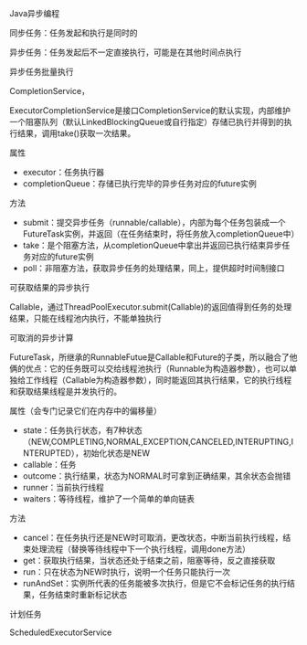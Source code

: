 Java异步编程

同步任务：任务发起和执行是同时的

异步任务：任务发起后不一定直接执行，可能是在其他时间点执行

异步任务批量执行

CompletionService，

ExecutorCompletionService是接口CompletionService的默认实现，内部维护一个阻塞队列（默认LinkedBlockingQueue或自行指定）存储已执行并得到的执行结果，调用take()获取一次结果。

属性

- executor：任务执行器
- completionQueue：存储已执行完毕的异步任务对应的future实例

方法

- submit：提交异步任务（runnable/callable），内部为每个任务包装成一个FutureTask实例，并返回（在任务结束时，将任务放入completionQueue中）
- take：是个阻塞方法，从completionQueue中拿出并返回已执行结束异步任务对应的future实例
- poll：非阻塞方法，获取异步任务的处理结果，同上，提供超时时间制接口

可获取结果的异步执行

Callable，通过ThreadPoolExecutor.submit(Callable<T>)的返回值得到任务的处理结果，只能在线程池内执行，不能单独执行

可取消的异步计算

FutureTask，所继承的RunnableFutue是Callable和Future的子类，所以融合了他俩的优点：它的任务既可以交给线程池执行（Runnable为构造器参数），也可以单独给工作线程（Callable为构造器参数），同时能返回其执行结果，它的执行线程和获取结果线程是并发执行的。

属性（会专门记录它们在内存中的偏移量）

- state：任务执行状态，有7种状态（NEW,COMPLETING,NORMAL,EXCEPTION,CANCELED,INTERUPTING,INTERUPTED），初始化状态是NEW
- callable：任务
- outcome：执行结果，状态为NORMAL时可拿到正确结果，其余状态会抛错
- runner：当前执行线程
- waiters：等待线程，维护了一个简单的单向链表

方法

- cancel：在任务执行还是NEW时可取消，更改状态，中断当前执行线程，结束处理流程（替换等待线程中下一个执行线程，调用done方法）
- get：获取执行结果，当状态还处于结束之前，阻塞等待，反之直接获取
- run：只在状态为NEW时执行，说明一个任务只能执行一次
- runAndSet：实例所代表的任务能被多次执行，但是它不会标记任务的执行结果，任务结束时重新标记状态

计划任务

ScheduledExecutorService